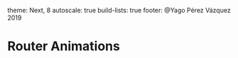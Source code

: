 theme: Next, 8
autoscale: true
build-lists: true
footer: @Yago Pérez Vázquez 2019

# Router Animations

